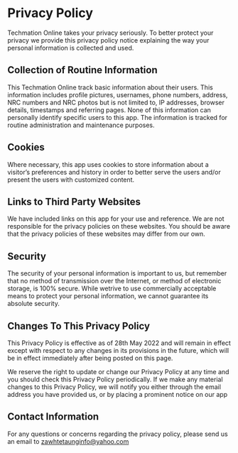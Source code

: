 # Privacy Policy

Techmation Online takes your privacy seriously. To better protect your privacy we provide this privacy policy notice explaining the way your personal information is collected and used.


## Collection of Routine Information

This Techmation Online track basic information about their users. This information includes profile pictures, usernames, phone numbers, address, NRC numbers and NRC photos but is not limited to, IP addresses, browser details, timestamps and referring pages. None of this information can personally identify specific users to this app. The information is tracked for routine administration and maintenance purposes.


## Cookies

Where necessary, this app uses cookies to store information about a visitor’s preferences and history in order to better serve the users and/or present the users with customized content.


## Links to Third Party Websites

We have included links on this app for your use and reference. We are not responsible for the privacy policies on these websites. You should be aware that the privacy policies of these websites may differ from our own.


## Security

The security of your personal information is important to us, but remember that no method of transmission over the Internet, or method of electronic storage, is 100% secure. While wetrive to use commercially acceptable means to protect your personal information, we cannot guarantee its absolute security.


## Changes To This Privacy Policy

This Privacy Policy is effective as of 28th May 2022 and will remain in effect except with respect to any changes in its provisions in the future, which will be in effect immediately after being posted on this page.

We reserve the right to update or change our Privacy Policy at any time and you should check this Privacy Policy periodically. If we make any material changes to this Privacy Policy, we will notify you either through the email address you have provided us, or by placing a prominent notice on our app


## Contact Information

For any questions or concerns regarding the privacy policy, please send us an email to zawhtetaunginfo@yahoo.com
